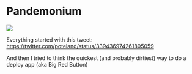 # Pandemonium

![](http://upload.wikimedia.org/wikipedia/commons/thumb/0/08/John_Martin_Le_Pandemonium_Louvre.JPG/640px-John_Martin_Le_Pandemonium_Louvre.JPG)

Everything started with this tweet:
https://twitter.com/poteland/status/339436974261805059

And then I tried to think the quickest (and probably dirtiest) way to do a
deploy app (aka Big Red Button)


